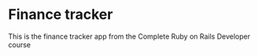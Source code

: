 # Finance tracker 

This is the finance tracker app from the Complete Ruby on Rails Developer course